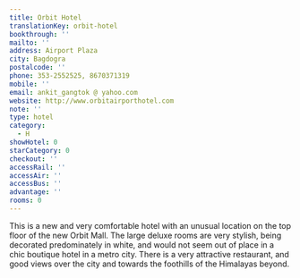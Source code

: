```yaml
---
title: Orbit Hotel
translationKey: orbit-hotel
bookthrough: ''
mailto: ''
address: Airport Plaza
city: Bagdogra
postalcode: ''
phone: 353-2552525, 8670371319
mobile: ''
email: ankit_gangtok @ yahoo.com
website: http://www.orbitairporthotel.com
note: ''
type: hotel
category:
  - H
showHotel: 0
starCategory: 0
checkout: ''
accessRail: ''
accessAir: ''
accessBus: ''
advantage: ''
rooms: 0
---
```

This is a new and very comfortable hotel with an unusual location on the top floor of the new Orbit Mall. The large deluxe rooms are very stylish, being decorated predominately in white, and would not seem out of place in a chic boutique hotel in a metro city.     There is a very attractive restaurant, and good views over the city and towards the foothills of the Himalayas beyond.  